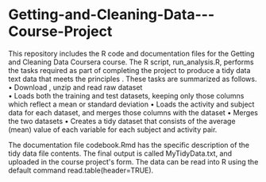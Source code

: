 # Getting-and-Cleaning-Data---Course-Project
This repository includes  the R code and documentation files for the Getting and Cleaning Data Coursera course. The R script, run_analysis.R, performs the  tasks required as part of completing the project to produce a tidy data text data that meets the principles . These tasks are summarized as follows.
•	Download , unzip and read raw dataset  
•	Loads both the training and test datasets, keeping only those columns which reflect a mean or standard deviation
•	Loads the activity and subject data for each dataset, and merges those columns with the dataset
•	Merges the two datasets
•	Creates a tidy dataset that consists of the average (mean) value of each variable for each subject and activity pair.

The documentation file codebook.Rmd has the specific description of the tidy data file contents. The final output is called MyTidyData.txt, and uploaded in the course project's form. The data can be read into R using the default command   read.table(header=TRUE).


